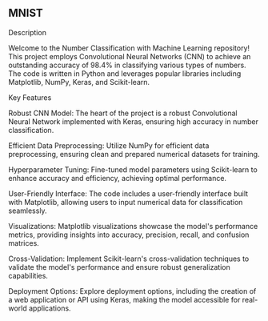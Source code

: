 ## MNIST
Description

Welcome to the Number Classification with Machine Learning repository! This project employs Convolutional Neural Networks (CNN) to achieve an outstanding accuracy of 98.4% in classifying various types of numbers. The code is written in Python and leverages popular libraries including Matplotlib, NumPy, Keras, and Scikit-learn.

Key Features

Robust CNN Model: The heart of the project is a robust Convolutional Neural Network implemented with Keras, ensuring high accuracy in number classification.

Efficient Data Preprocessing: Utilize NumPy for efficient data preprocessing, ensuring clean and prepared numerical datasets for training.

Hyperparameter Tuning: Fine-tuned model parameters using Scikit-learn to enhance accuracy and efficiency, achieving optimal performance.

User-Friendly Interface: The code includes a user-friendly interface built with Matplotlib, allowing users to input numerical data for classification seamlessly.

Visualizations: Matplotlib visualizations showcase the model's performance metrics, providing insights into accuracy, precision, recall, and confusion matrices.

Cross-Validation: Implement Scikit-learn's cross-validation techniques to validate the model's performance and ensure robust generalization capabilities.

Deployment Options: Explore deployment options, including the creation of a web application or API using Keras, making the model accessible for real-world applications.
